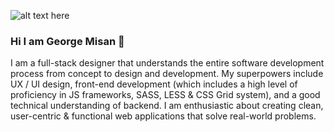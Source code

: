 ![alt text here](img/)

### Hi I am George Misan 👋

I am a full-stack designer that understands the entire software development process from concept to design and development. My superpowers include UX / UI design, front-end development (which includes a high level of proficiency in JS frameworks, SASS, LESS & CSS Grid system), and a good technical understanding of backend. I am enthusiastic about creating clean, user-centric & functional web applications that solve real-world problems.

<!--
**george-misan/george-misan** is a ✨ _special_ ✨ repository because its `README.md` (this file) appears on your GitHub profile.

Here are some ideas to get you started:

- 🔭 I’m currently working on ...
- 🌱 I’m currently learning ...
- 👯 I’m looking to collaborate on ...
- 🤔 I’m looking for help with ...
- 💬 Ask me about ...
- 📫 How to reach me: ...
- 😄 Pronouns: ...
- ⚡ Fun fact: ...
-->
